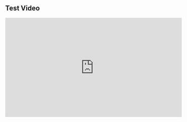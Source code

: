 ## Test Video

<iframe width="560" height="315"
src="https://www.youtube.com/watch?v=16dEf_hghYM" 
frameborder="0" 
allow="accelerometer; autoplay; encrypted-media; gyroscope; picture-in-picture" 
allowfullscreen></iframe>
